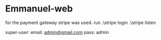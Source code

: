 # Emmanuel-web
for the payment gateway stripe was used.
run .\stripe login
    .\stripe listen
    
super-user:
email: admin@gmail.com
pass: admin
